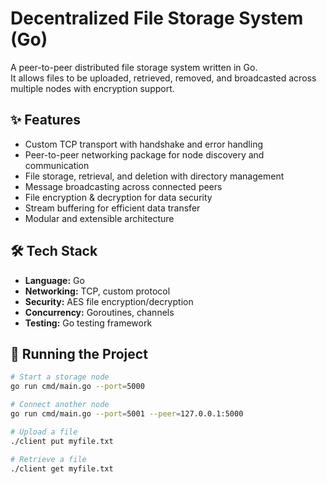 # Decentralized File Storage System (Go)

A peer-to-peer distributed file storage system written in Go.  
It allows files to be uploaded, retrieved, removed, and broadcasted across multiple nodes with encryption support.  

## ✨ Features
- Custom TCP transport with handshake and error handling
- Peer-to-peer networking package for node discovery and communication
- File storage, retrieval, and deletion with directory management
- Message broadcasting across connected peers
- File encryption & decryption for data security
- Stream buffering for efficient data transfer
- Modular and extensible architecture

## 🛠️ Tech Stack
- **Language:** Go
- **Networking:** TCP, custom protocol
- **Security:** AES file encryption/decryption
- **Concurrency:** Goroutines, channels
- **Testing:** Go testing framework

## 🚀 Running the Project
```bash
# Start a storage node
go run cmd/main.go --port=5000

# Connect another node
go run cmd/main.go --port=5001 --peer=127.0.0.1:5000

# Upload a file
./client put myfile.txt

# Retrieve a file
./client get myfile.txt
